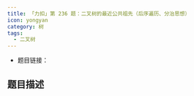 ```yaml
---
title: 「力扣」第 236 题：二叉树的最近公共祖先（后序遍历、分治思想）
icon: yongyan
category: 树
tags:
  - 二叉树
---
```



+ 题目链接：


## 题目描述

